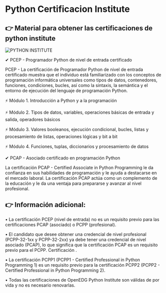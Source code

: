 # Python Certificacion Institute

👉 Material para obtener las certificaciones de python institute
-----------------------------------------------------------------

![PYTHON INSTITUTE](https://www.pue.es/Areas/Education/Resources/Images/Sections/Programs/Python/Python-institute-logo.png)

✔ PCEP - Programador Python de nivel de entrada certificado

PCEP - La certificación de Programador Python de nivel de entrada certificado muestra que el individuo está familiarizado con los conceptos de programación informática universales como tipos de datos, contenedores, funciones, condiciones, bucles, así como la sintaxis, la semántica y el entorno de ejecución del lenguaje de programación Python.


⚡ Módulo 1.	Introducción a Python y a la programación

⚡ Módulo 2.	Tipos de datos, variables, operaciones básicas de entrada y salida, operadores básicos

⚡ Módulo 3.	Valores booleanos, ejecución condicional, bucles, listas y procesamiento de listas, operaciones lógicas y bit a bit

⚡ Módulo 4.	Funciones, tuplas, diccionarios y procesamiento de datos



✔ PCAP - Asociado certificado en programación Python

La certificación PCAP - Certified Associate in Python Programming le da confianza en sus habilidades de programación y le ayuda a destacarse en el mercado laboral. La certificación PCAP actúa como un complemento de la educación y le da una ventaja para prepararse y avanzar al nivel profesional.



👉  Información adicional:
-----------------------------------------------------------------

•	La certificación PCEP (nivel de entrada) no es un requisito previo para las certificaciones PCAP (asociado) o PCPP (profesional).

•	El candidato que desee obtener una credencial de nivel profesional (PCPP-32-1xx y PCPP-32-2xx) ya debe tener una credencial de nivel asociado (PCAP), lo que significa que la certificación PCAP es un requisito previo para el PCPP. Certificación .

•	La certificación PCPP1 (PCPP1 - Certified Professional in Python Programming 1) es un requisito previo para la certificación PCPP2 (PCPP2 - Certified Professional in Python Programming 2).

•	Todas las certificaciones de OpenEDG Python Institute son válidas de por vida y no es necesario renovarlas.
